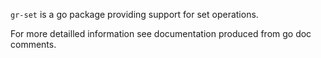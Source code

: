 `gr-set` is a go package providing support for set operations.

For more detailled information see documentation produced from go doc comments.
